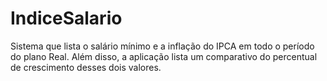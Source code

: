 # IndiceSalario
Sistema que lista o salário mínimo e a inflação do IPCA em todo o período do plano Real. Além disso, a aplicação lista um comparativo do percentual de crescimento desses dois valores.
